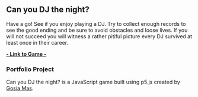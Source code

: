 ## Can you DJ the night?


Have a go! See if you enjoy playing a DJ. 
Try to collect enough records to see the good ending and be sure to avoid obstacles and loose lives.
If you will not succeed you will witness a rather pitiful picture every DJ survived at least once in their career.

**[- Link to Game -](https://gosiamas.github.io/Gosias-game/)**


### Portfolio Project

Can you DJ the night? is a JavaScript game built using p5.js created by [Gosia Mas](https://github.com/GosiaMas). 
